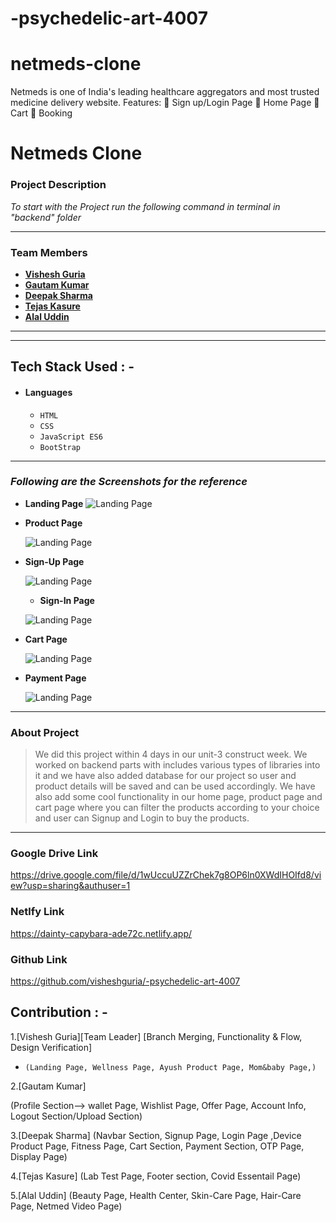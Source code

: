 # -psychedelic-art-4007

# netmeds-clone
Netmeds is one of India's leading healthcare aggregators and most trusted medicine delivery website. Features:  Sign up/Login Page  Home Page  Cart  Booking

# Netmeds Clone

### Project Description

_To start with the Project run the following command in terminal in "backend" folder_



---

### Team Members

- **[Vishesh Guria](https://github.com/visheshguria)**
- **[Gautam Kumar](https://github.com/Tonystark102)**
- **[Deepak Sharma](https://github.com/brahmandeepak)**
- **[Tejas Kasure](https://github.com/tejaskasure)**
- **[Alal Uddin](https://github.com/alalUDDIN123)**

---

---

## Tech Stack Used : -

- #### Languages
  - `HTML`
  - `CSS`
  - `JavaScript ES6`
  - `BootStrap`


---

### _Following are the Screenshots for the reference_

- **Landing Page**
  ![Landing Page](https://miro.medium.com/max/1400/1*wZ3xlMwKsOvfkN4nSXjD_w.png)
  

- **Product Page**

  ![Landing Page](https://miro.medium.com/max/1400/1*sJX3BYceDaTN9Lt9d3HPLg.png)


- **Sign-Up Page**

  ![Landing Page](https://miro.medium.com/max/1400/1*5CjSVwNTsX6Afly-w0tx1w.png)
  
  
  - **Sign-In Page**

  ![Landing Page](https://miro.medium.com/max/1400/1*2abbRjcbPs7sLSOPy04I3w.png)


- **Cart Page**

  ![Landing Page](https://miro.medium.com/max/1400/1*Wqzwg5aDURpAsBfRDyDJoQ.png)

- **Payment Page**

  ![Landing Page](https://miro.medium.com/max/1400/1*7LZ06iKE61ZqyPrpbyIaBg.png)

---

### About Project

> We did this project within 4 days in our unit-3 construct week. We worked on backend parts with includes various types of libraries into it and we have also added database for our project so user and product details will be saved and can be used accordingly. We have also add some cool functionality in our home page, product page and cart page where you can filter the products according to your choice and user can Signup and Login to buy the products.

---



### Google Drive Link

https://drive.google.com/file/d/1wUccuUZZrChek7g8OP6ln0XWdIHOIfd8/view?usp=sharing&authuser=1


### Netlfy Link
https://dainty-capybara-ade72c.netlify.app/

### Github Link
https://github.com/visheshguria/-psychedelic-art-4007


## Contribution : -

1.[Vishesh Guria][Team Leader] 
[Branch Merging, Functionality & Flow, Design Verification]
- `(Landing Page, Wellness Page, Ayush Product Page, Mom&baby Page,)`

2.[Gautam Kumar]

(Profile Section--> wallet Page, Wishlist Page, Offer Page, Account Info, Logout Section/Upload Section)

3.[Deepak Sharma]
(Navbar Section, Signup Page, Login Page ,Device Product Page, Fitness Page, Cart Section, Payment Section, OTP Page, Display Page)

4.[Tejas Kasure]
(Lab Test Page, Footer section, Covid Essentail Page)

5.[Alal Uddin]
(Beauty Page, Health Center, Skin-Care Page, Hair-Care Page, Netmed Video Page)


